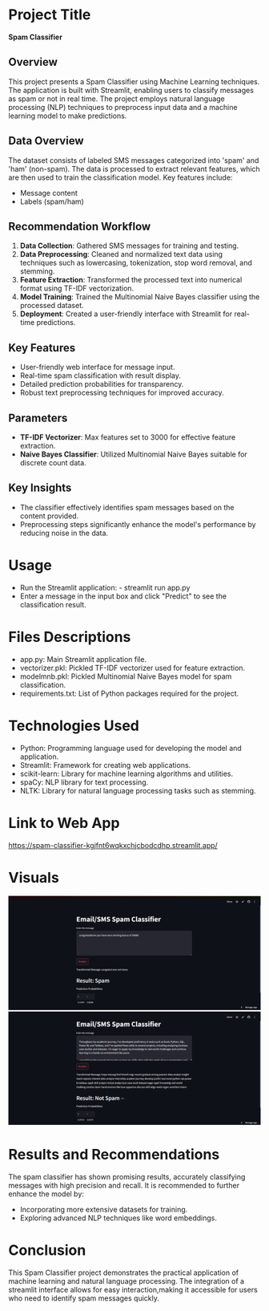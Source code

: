 # Project Title

**Spam Classifier**

## Overview
This project presents a Spam Classifier using Machine Learning techniques. The application is built with Streamlit, enabling users to classify messages as spam or not in real time. The project employs natural language processing (NLP) techniques to preprocess input data and a machine learning model to make predictions.

## Data Overview
The dataset consists of labeled SMS messages categorized into 'spam' and 'ham' (non-spam). The data is processed to extract relevant features, which are then used to train the classification model. Key features include:
- Message content
- Labels (spam/ham)

## Recommendation Workflow
1. **Data Collection**: Gathered SMS messages for training and testing.
2. **Data Preprocessing**: Cleaned and normalized text data using techniques such as lowercasing, tokenization, stop word removal, and stemming.
3. **Feature Extraction**: Transformed the processed text into numerical format using TF-IDF vectorization.
4. **Model Training**: Trained the Multinomial Naive Bayes classifier using the processed dataset.
5. **Deployment**: Created a user-friendly interface with Streamlit for real-time predictions.

## Key Features
- User-friendly web interface for message input.
- Real-time spam classification with result display.
- Detailed prediction probabilities for transparency.
- Robust text preprocessing techniques for improved accuracy.

## Parameters
- **TF-IDF Vectorizer**: Max features set to 3000 for effective feature extraction.
- **Naive Bayes Classifier**: Utilized Multinomial Naive Bayes suitable for discrete count data.

## Key Insights
- The classifier effectively identifies spam messages based on the content provided.
- Preprocessing steps significantly enhance the model's performance by reducing noise in the data.


# Usage
- Run the Streamlit application:
           - streamlit run app.py
- Enter a message in the input box and click "Predict" to see the classification result.


# Files Descriptions
- app.py: Main Streamlit application file.
- vectorizer.pkl: Pickled TF-IDF vectorizer used for feature extraction.
- modelmnb.pkl: Pickled Multinomial Naive Bayes model for spam classification.
- requirements.txt: List of Python packages required for the project.


# Technologies Used
- Python: Programming language used for developing the model and application.
- Streamlit: Framework for creating web applications.
- scikit-learn: Library for machine learning algorithms and utilities.
- spaCy: NLP library for text processing.
- NLTK: Library for natural language processing tasks such as stemming.

# Link to Web App
https://spam-classifier-kgjfnt6wqkxchjcbodcdhp.streamlit.app/

# Visuals

![Spam Detection](spam.png)
![Not Spam Detection](nspam.png)

# Results and Recommendations
The spam classifier has shown promising results, accurately classifying messages with high precision and recall. It is recommended to further enhance the model by:

  - Incorporating more extensive datasets for training.
  - Exploring advanced NLP techniques like word embeddings.


# Conclusion
This Spam Classifier project demonstrates the practical application of machine learning and natural language processing. The integration of a streamlit interface allows for easy interaction,making it accessible for users who need to identify spam messages quickly.   
